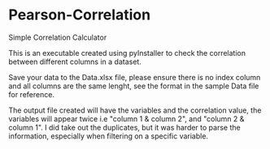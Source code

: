 # Pearson-Correlation
 Simple Correlation Calculator

This is an executable created using pyInstaller to check the correlation between different columns in a dataset.

Save your data to the Data.xlsx file, please ensure there is no index column and all columns are the same lenght,
see the format in the sample Data file for reference.

The output file created will have the variables and the correlation value, the variables will appear twice i.e "column 1 & column 2",
and "column 2 & column 1". I did take out the duplicates, but it was harder to parse the information, especially when filtering on a 
specific variable.


